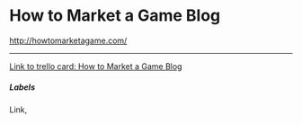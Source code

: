 # How to Market a Game Blog

http://howtomarketagame.com/

---

[Link to trello card: How to Market a Game Blog](https://trello.com/c/3gGSyjGm)

##### Labels

Link, 